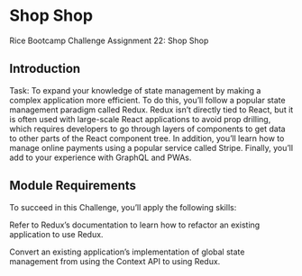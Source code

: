 # Shop Shop
Rice Bootcamp Challenge Assignment 22: Shop Shop 

## Introduction

Task: To expand your knowledge of state management by making a complex application more efficient. To do this, you’ll follow a popular state management 
paradigm called Redux. Redux isn’t directly tied to React, but it is often used with large-scale React applications to avoid prop drilling, which requires developers to 
go through layers of components to get data to other parts of the React component tree. In addition, you’ll learn how to manage online payments using a popular service 
called Stripe. Finally, you’ll add to your experience with GraphQL and PWAs.

## Module Requirements

To succeed in this Challenge, you’ll apply the following skills:

Refer to Redux’s documentation to learn how to refactor an existing application to use Redux.

Convert an existing application’s implementation of global state management from using the Context API to using Redux.
